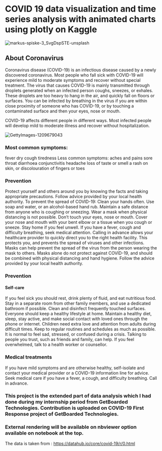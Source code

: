 # COVID 19 data visualization and time series analysis with animated charts using plotly on Kaggle


![markus-spiske-3_SvgDspSTE-unsplash](https://user-images.githubusercontent.com/56091634/88190389-d8d0b900-cc57-11ea-9ca5-77ef4b5fbc0a.jpg)


## About Coronavirus 

Coronavirus disease (COVID-19) is an infectious disease caused by a newly discovered coronavirus.
Most people who fall sick with COVID-19 will experience mild to moderate symptoms and recover without special treatment.
The virus that causes COVID-19 is mainly transmitted through droplets generated when an infected person coughs, sneezes, or exhales. These droplets are too heavy to hang in the air, and quickly fall on floors or surfaces.
You can be infected by breathing in the virus if you are within close proximity of someone who has COVID-19, or by touching a contaminated surface and then your eyes, nose or mouth.

COVID-19 affects different people in different ways. Most infected people will develop mild to moderate illness and recover without hospitalization.


![GettyImages-1209679043](https://user-images.githubusercontent.com/56091634/88263248-54c61200-cce7-11ea-9f9e-2d043604e4c5.jpg)


### Most common symptoms:

fever
dry cough
tiredness
Less common symptoms:
aches and pains
sore throat
diarrhoea
conjunctivitis
headache
loss of taste or smell
a rash on skin, or discolouration of fingers or toes

### Prevention

Protect yourself and others around you by knowing the facts and taking appropriate precautions. Follow advice provided by your local health authority.
To prevent the spread of COVID-19:
Clean your hands often.
Use soap and water, or an alcohol-based hand rub.
Maintain a safe distance from anyone who is coughing or sneezing.
Wear a mask when physical distancing is not possible.
Don’t touch your eyes, nose or mouth.
Cover your nose and mouth with your bent elbow or a tissue when you cough or sneeze.
Stay home if you feel unwell.
If you have a fever, cough and difficulty breathing, seek medical attention.
Calling in advance allows your healthcare provider to quickly direct you to the right health facility. This protects you, and prevents the spread of viruses and other infections.
Masks can help prevent the spread of the virus from the person wearing the mask to others. Masks alone do not protect against COVID-19, and should be combined with physical distancing and hand hygiene. Follow the advice provided by your local health authority.

###  Prevention

#### Self-care
If you feel sick you should rest, drink plenty of fluid, and eat nutritious food. Stay in a separate room from other family members, and use a dedicated bathroom if possible. Clean and disinfect frequently touched surfaces.
Everyone should keep a healthy lifestyle at home. Maintain a healthy diet, sleep, stay active, and make social contact with loved ones through the phone or internet. Children need extra love and attention from adults during difficult times. Keep to regular routines and schedules as much as possible.
It is normal to feel sad, stressed, or confused during a crisis. Talking to people you trust, such as friends and family, can help. If you feel overwhelmed, talk to a health worker or counsellor.

### Medical treatments
If you have mild symptoms and are otherwise healthy, self-isolate and contact your medical provider or a COVID-19 information line for advice.
Seek medical care if you have a fever, a cough, and difficulty breathing. Call in advance.


### This project is the extended part of data analysis which I had done during my internship period from GetBoarded Technologies. Contribution is uploaded on COVID-19 First Response project of GetBoarded Technologies.

### External rendering will be available on nbviewer option available on notebook at the top.

The data is taken from : https://datahub.io/core/covid-19/r/0.html

